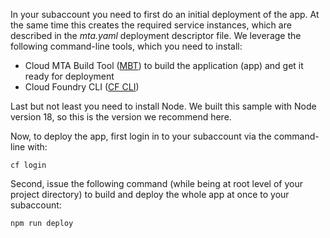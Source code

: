 
In your subaccount you need to first do an initial deployment of the app. At the same time this creates the required service instances,
which are described in the _mta.yaml_ deployment descriptor file. We leverage the following command-line tools, which you need to install:

- Cloud MTA Build Tool ([MBT](https://sap.github.io/cloud-mta-build-tool/)) to build the application (app) and get it ready for deployment
- Cloud Foundry CLI ([CF CLI](https://github.com/cloudfoundry/cli/wiki/V8-CLI-Installation-Guide))

Last but not least you need to install Node. We built this sample with Node version 18, so this is the version we recommend here.

Now, to deploy the app, first login in to your subaccount via the command-line with: 
```
cf login
```

Second, issue the following command (while being at root level of your project directory) to build and deploy the whole app at once to your subaccount:

```
npm run deploy
```